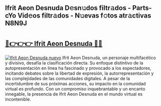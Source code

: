 ## Ifrit Aeon Desnuda D𝚎sn𝚞dos filtr𝚊dos - Parts-cYo Vid𝚎os filtr𝚊dos - N𝚞evas f𝚘tos atr𝚊ctivas N8N9J

# <h2><a href="http://mb67izf.tromn.icu/?c=Ifrit+Aeon+Desnuda">🔗👉👉👉 Ifrit Aeon Desnuda 🔗🔗</a></h2>

[![Ifrit Aeon Desnuda nuevo](https://i.imgur.com/pEAQMta.gif)](http://mb67izf.tromn.icu/?c=Ifrit+Aeon+Desnuda)
Ifrit Aeon Desnuda, un personaje multifacético y divisivo, desafía la clasificación directa. Su enfoque distintivo de la autopresentación en línea ha fascinado y provocado a los espectadores, incitando debates sobre la libertad de expresión, la autorrepresentación y las complejidades de las comunidades digitales. A pesar de la incertidumbre de sus próximas acciones, su impacto en la comunidad virtual es profundo. Con un compromiso inquebrantable y un encanto innegable, la presencia de Ifrit Aeon Desnuda en el mundo virtual es incontenible.
